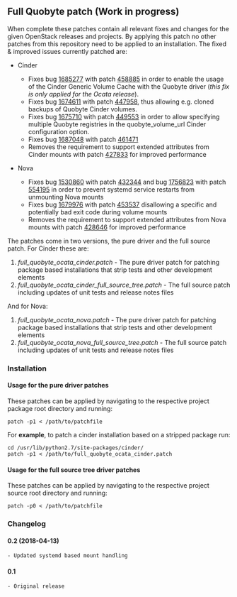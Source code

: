 
## Full Quobyte patch (Work in progress)


When complete these patches contain all relevant fixes and changes for the given OpenStack releases and projects. By applying this patch no other patches from this repository need to be applied to an installation. The fixed & improved issues currently patched are:

- Cinder
    - Fixes bug [1685277](https://bugs.launchpad.net/cinder/+bug/1685277) with patch [458885](https://review.openstack.org/#/c/458885/) in order to enable the usage of the Cinder Generic Volume Cache with the Quobyte driver (_this fix is only applied for the Ocata release_).
    - Fixes bug [1674611](https://bugs.launchpad.net/cinder/+bug/1674611) with patch [447958](https://review.openstack.org/#/c/447958/), thus allowing e.g. cloned backups of Quobyte Cinder volumes.
    - Fixes bug [1675710](https://bugs.launchpad.net/cinder/+bug/1675710) with patch [449553](https://review.openstack.org/#/c/449553/) in order to allow specifying multiple Quobyte registries in the quobyte_volume_url Cinder configuration option.
    - Fixes bug [1687048](https://bugs.launchpad.net/cinder/+bug/1687048) with patch [461471](https://review.openstack.org/#/c/461471/)
    - Removes the requirement to support extended attributes from Cinder mounts with patch [427833](https://review.openstack.org/#/c/427833/) for improved performance

- Nova
    - Fixes bug [1530860](https://bugs.launchpad.net/nova/+bug/1530860) with patch [432344](https://review.openstack.org/#/c/432344/) and bug [1756823](https://bugs.launchpad.net/nova/+bug/1756823) with patch [554195](https://review.openstack.org/#/c/554195/) in order to prevent systemd service restarts from unmounting Nova mounts
    - Fixes bug [1679976](https://bugs.launchpad.net/nova/+bug/1679976) with patch [453537](https://review.openstack.org/#/c/453537/) disallowing a specific and potentially bad exit code during volume mounts
    - Removes the requirement to support extended attributes from Nova mounts with patch [428646](https://review.openstack.org/#/c/428646/) for improved performance

The patches come in two versions, the pure driver and the full source patch. For Cinder these are:

1. _full_quobyte_ocata_cinder.patch_ - The pure driver patch for patching package based installations that strip tests and other development elements
2. _full_quobyte_ocata_cinder_full_source_tree.patch_ - The full source patch including updates of unit tests and release notes files

And for Nova:

1. _full_quobyte_ocata_nova.patch_ - The pure driver patch for patching package based installations that strip tests and other development elements
2. _full_quobyte_ocata_nova_full_source_tree.patch_ - The full source patch including updates of unit tests and release notes files

### Installation

#### Usage for the pure driver patches

These patches can be applied by navigating to the respective project package root directory and running:

    patch -p1 < /path/to/patchfile

For __example__, to patch a cinder installation based on a stripped package run:

    cd /usr/lib/python2.7/site-packages/cinder/
    patch -p1 < /path/to/full_quobyte_ocata_cinder.patch

#### Usage for the full source tree driver patches

These patches can be applied by navigating to the respective project source root directory and running:

    patch -p0 < /path/to/patchfile

### Changelog

#### 0.2 (2018-04-13)
    - Updated systemd based mount handling

#### 0.1 
    - Original release